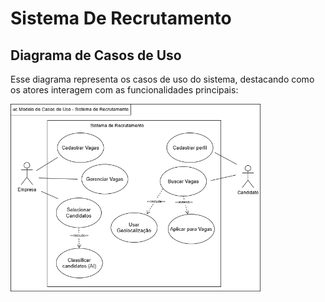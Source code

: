 # Sistema De Recrutamento

## Diagrama de Casos de Uso

Esse diagrama representa os casos de uso do sistema, destacando como os atores interagem com as funcionalidades principais:

<img src="Diagramas/Diagrama%20de%20Casos%20de%20Uso.png" alt="Diagrama de Casos de Uso do sistema" width="400" height="300">
